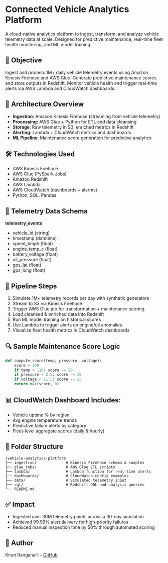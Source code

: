 # Connected Vehicle Analytics Platform

A cloud-native analytics platform to ingest, transform, and analyze vehicle telemetry data at scale. Designed for predictive maintenance, real-time fleet health monitoring, and ML model training.

## 🚗 Objective

Ingest and process 1M+ daily vehicle telemetry events using Amazon Kinesis Firehose and AWS Glue. Generate predictive maintenance scores and store outputs in Redshift. Monitor vehicle health and trigger real-time alerts via AWS Lambda and CloudWatch dashboards.

## 🧱 Architecture Overview

- **Ingestion**: Amazon Kinesis Firehose (streaming from vehicle telemetry)
- **Processing**: AWS Glue + Python for ETL and data cleansing
- **Storage**: Raw telemetry in S3, enriched metrics in Redshift
- **Alerting**: Lambda + CloudWatch metrics and dashboards
- **ML Pipeline**: Maintenance score generation for predictive analytics

## 🛠 Technologies Used

- AWS Kinesis Firehose
- AWS Glue (PySpark Jobs)
- Amazon Redshift
- AWS Lambda
- AWS CloudWatch (dashboards + alarms)
- Python, SQL, Pandas

## 📐 Telemetry Data Schema

**telemetry_events**
- vehicle_id (string)
- timestamp (datetime)
- speed_kmph (float)
- engine_temp_c (float)
- battery_voltage (float)
- oil_pressure (float)
- gps_lat (float)
- gps_long (float)

## 🔁 Pipeline Steps

1. Simulate 1M+ telemetry records per day with synthetic generators
2. Stream to S3 via Kinesis Firehose
3. Trigger AWS Glue job for transformation + maintenance scoring
4. Load cleansed & enriched data into Redshift
5. Run ML model training on historical scores
6. Use Lambda to trigger alerts on engine/oil anomalies
7. Visualize fleet health metrics in CloudWatch dashboards

## 🔍 Sample Maintenance Score Logic

```python
def compute_score(temp, pressure, voltage):
    score = 100
    if temp > 110: score -= 20
    if pressure < 2.5: score -= 30
    if voltage < 11.5: score -= 25
    return max(score, 0)
```

## 📊 CloudWatch Dashboard Includes:

- Vehicle uptime % by region
- Avg engine temperature trends
- Predictive failure alerts by category
- Fleet-level aggregate scores (daily & hourly)

## 📁 Folder Structure

```
/vehicle-analytics-platform
├── ingestion/             # Kinesis Firehose schema & samples
├── glue_jobs/             # AWS Glue ETL scripts
├── lambda/                # Lambda function for real-time alerts
├── dashboards/            # CloudWatch config examples
├── data/                  # Simulated telemetry input
├── sql/                   # Redshift DDL and analysis queries
└── README.md
```

## ✅ Impact

- Ingested over 30M telemetry points across a 30-day simulation
- Achieved 99.99% alert delivery for high-priority failures
- Reduced manual inspection time by 50% through automated scoring

## 👤 Author

Kiran Ranganalli – [GitHub](https://github.com/kiranranganalli)
